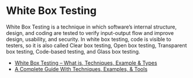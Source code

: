 # White Box Testing

White Box Testing is a technique in which software’s internal structure, design, and coding are tested to verify input-output flow and improve design, usability, and security. In white box testing, code is visible to testers, so it is also called Clear box testing, Open box testing, Transparent box testing, Code-based testing, and Glass box testing.

- [White Box Testing – What is, Techniques, Example & Types](https://www.guru99.com/white-box-testing.html)
- [A Complete Guide With Techniques, Examples, & Tools](https://www.softwaretestinghelp.com/white-box-testing-techniques-with-example/)
